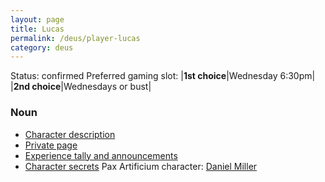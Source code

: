 ```yaml
---
layout: page
title: Lucas
permalink: /deus/player-lucas
category: deus
---
```

Status: confirmed
Preferred gaming slot:
|__1st choice__|Wednesday 6:30pm|
|__2nd choice__|Wednesdays or bust|
### Noun
* [Character description](char-public-lucas)
* [Private page](char-private-lucas)
* [Experience tally and announcements](announce-lucas)
* [Character secrets](char-secrets-lucas)
Pax Artificium character: [Daniel Miller](/pax/pcs/daniel.html)

